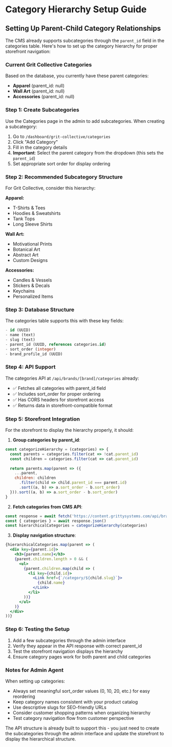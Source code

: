 # Category Hierarchy Setup Guide

## Setting Up Parent-Child Category Relationships

The CMS already supports subcategories through the `parent_id` field in the categories table. Here's how to set up the category hierarchy for proper storefront navigation:

### Current Grit Collective Categories
Based on the database, you currently have these parent categories:
- **Apparel** (parent_id: null)
- **Wall Art** (parent_id: null) 
- **Accessories** (parent_id: null)

### Step 1: Create Subcategories

Use the Categories page in the admin to add subcategories. When creating a subcategory:

1. Go to `/dashboard/grit-collective/categories`
2. Click "Add Category"
3. Fill in the category details
4. **Important**: Select the parent category from the dropdown (this sets the `parent_id`)
5. Set appropriate sort order for display ordering

### Step 2: Recommended Subcategory Structure

For Grit Collective, consider this hierarchy:

**Apparel:**
- T-Shirts & Tees
- Hoodies & Sweatshirts
- Tank Tops
- Long Sleeve Shirts

**Wall Art:**
- Motivational Prints
- Botanical Art
- Abstract Art
- Custom Designs

**Accessories:**
- Candles & Vessels
- Stickers & Decals
- Keychains
- Personalized Items

### Step 3: Database Structure

The categories table supports this with these key fields:
```sql
- id (UUID)
- name (text)
- slug (text)
- parent_id (UUID, references categories.id)
- sort_order (integer)
- brand_profile_id (UUID)
```

### Step 4: API Support

The categories API at `/api/brands/[brand]/categories` already:
- ✅ Fetches all categories with parent_id field
- ✅ Includes sort_order for proper ordering
- ✅ Has CORS headers for storefront access
- ✅ Returns data in storefront-compatible format

### Step 5: Storefront Integration

For the storefront to display the hierarchy properly, it should:

1. **Group categories by parent_id**:
```javascript
const categorizeHierarchy = (categories) => {
  const parents = categories.filter(cat => !cat.parent_id)
  const children = categories.filter(cat => cat.parent_id)
  
  return parents.map(parent => ({
    ...parent,
    children: children
      .filter(child => child.parent_id === parent.id)
      .sort((a, b) => a.sort_order - b.sort_order)
  })).sort((a, b) => a.sort_order - b.sort_order)
}
```

2. **Fetch categories from CMS API**:
```javascript
const response = await fetch('https://content.grittysystems.com/api/brands/grit-collective/categories')
const { categories } = await response.json()
const hierarchicalCategories = categorizeHierarchy(categories)
```

3. **Display navigation structure**:
```jsx
{hierarchicalCategories.map(parent => (
  <div key={parent.id}>
    <h3>{parent.name}</h3>
    {parent.children.length > 0 && (
      <ul>
        {parent.children.map(child => (
          <li key={child.id}>
            <Link href={`/category/${child.slug}`}>
              {child.name}
            </Link>
          </li>
        ))}
      </ul>
    )}
  </div>
))}
```

### Step 6: Testing the Setup

1. Add a few subcategories through the admin interface
2. Verify they appear in the API response with correct parent_id
3. Test the storefront navigation displays the hierarchy
4. Ensure category pages work for both parent and child categories

### Notes for Admin Agent

When setting up categories:
- Always set meaningful sort_order values (0, 10, 20, etc.) for easy reordering
- Keep category names consistent with your product catalog
- Use descriptive slugs for SEO-friendly URLs
- Consider customer shopping patterns when organizing hierarchy
- Test category navigation flow from customer perspective

The API structure is already built to support this - you just need to create the subcategories through the admin interface and update the storefront to display the hierarchical structure.